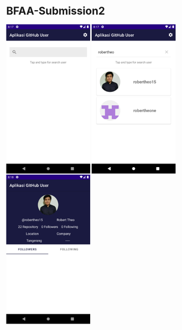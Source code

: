 # BFAA-Submission2 

<img src="screenshot/Screenshot_1649164663.png?raw=true" height=400px/>
<img src="screenshot/Screenshot_1649164679.png?raw=true" height=400px/>
<img src="screenshot/Screenshot_1649164684.png?raw=true" height=400px/>